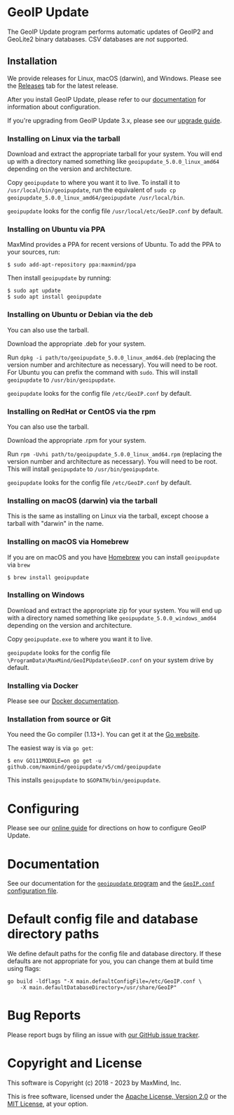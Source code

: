# GeoIP Update

The GeoIP Update program performs automatic updates of GeoIP2 and
GeoLite2 binary databases. CSV databases are _not_ supported.

## Installation

We provide releases for Linux, macOS (darwin), and Windows. Please see the
[Releases](https://github.com/maxmind/geoipupdate/releases) tab for the
latest release.

After you install GeoIP Update, please refer to our
[documentation](https://dev.maxmind.com/geoip/updating-databases?lang=en) for information
about configuration.

If you're upgrading from GeoIP Update 3.x, please see our [upgrade
guide](https://dev.maxmind.com/geoip/upgrading-geoip-update?lang=en).

### Installing on Linux via the tarball

Download and extract the appropriate tarball for your system. You will end
up with a directory named something like `geoipupdate_5.0.0_linux_amd64`
depending on the version and architecture.

Copy `geoipupdate` to where you want it to live. To install it to
`/usr/local/bin/geoipupdate`, run the equivalent of `sudo cp
geoipupdate_5.0.0_linux_amd64/geoipupdate /usr/local/bin`.

`geoipupdate` looks for the config file `/usr/local/etc/GeoIP.conf` by
default.

### Installing on Ubuntu via PPA

MaxMind provides a PPA for recent versions of Ubuntu. To add the PPA to
your sources, run:

```
$ sudo add-apt-repository ppa:maxmind/ppa
```

Then install `geoipupdate` by running:

```
$ sudo apt update
$ sudo apt install geoipupdate
```

### Installing on Ubuntu or Debian via the deb

You can also use the tarball.

Download the appropriate .deb for your system.

Run `dpkg -i path/to/geoipupdate_5.0.0_linux_amd64.deb` (replacing the
version number and architecture as necessary). You will need to be root.
For Ubuntu you can prefix the command with `sudo`. This will install
`geoipupdate` to `/usr/bin/geoipupdate`.

`geoipupdate` looks for the config file `/etc/GeoIP.conf` by default.

### Installing on RedHat or CentOS via the rpm

You can also use the tarball.

Download the appropriate .rpm for your system.

Run `rpm -Uvhi path/to/geoipupdate_5.0.0_linux_amd64.rpm` (replacing the
version number and architecture as necessary). You will need to be root.
This will install `geoipupdate` to `/usr/bin/geoipupdate`.

`geoipupdate` looks for the config file `/etc/GeoIP.conf` by default.

### Installing on macOS (darwin) via the tarball

This is the same as installing on Linux via the tarball, except choose a
tarball with "darwin" in the name.

### Installing on macOS via Homebrew

If you are on macOS and you have [Homebrew](http://brew.sh/) you can install
`geoipupdate` via `brew`

```
$ brew install geoipupdate
```

### Installing on Windows

Download and extract the appropriate zip for your system. You will end up
with a directory named something like `geoipupdate_5.0.0_windows_amd64`
depending on the version and architecture.

Copy `geoipupdate.exe` to where you want it to live.

`geoipupdate` looks for the config file
`\ProgramData\MaxMind/GeoIPUpdate\GeoIP.conf` on your system drive by
default.

### Installing via Docker

Please see our [Docker documentation](doc/docker.md).

### Installation from source or Git

You need the Go compiler (1.13+). You can get it at the [Go
website](https://golang.org).

The easiest way is via `go get`:

    $ env GO111MODULE=on go get -u github.com/maxmind/geoipupdate/v5/cmd/geoipupdate

This installs `geoipupdate` to `$GOPATH/bin/geoipupdate`.

# Configuring

Please see our [online guide](https://dev.maxmind.com/geoip/updating-databases?lang=en) for
directions on how to configure GeoIP Update.

# Documentation

See our documentation for the [`geoipupdate` program](doc/geoipupdate.md)
and the [`GeoIP.conf` configuration file](doc/GeoIP.conf.md).

# Default config file and database directory paths

We define default paths for the config file and database directory. If
these defaults are not appropriate for you, you can change them at build
time using flags:

    go build -ldflags "-X main.defaultConfigFile=/etc/GeoIP.conf \
        -X main.defaultDatabaseDirectory=/usr/share/GeoIP"

# Bug Reports

Please report bugs by filing an issue with [our GitHub issue
tracker](https://github.com/maxmind/geoipupdate/issues).

# Copyright and License

This software is Copyright (c) 2018 - 2023 by MaxMind, Inc.

This is free software, licensed under the [Apache License, Version
2.0](LICENSE-APACHE) or the [MIT License](LICENSE-MIT), at your option.
